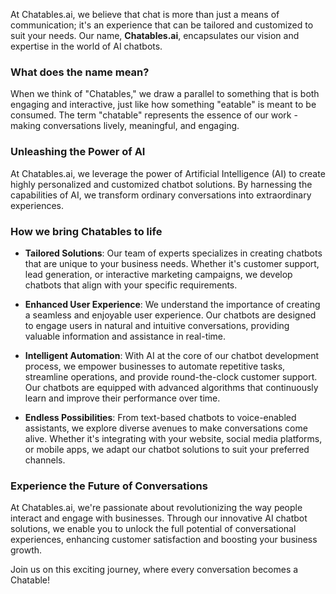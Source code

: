 At Chatables.ai, we believe that chat is more than just a means of communication; it's an experience that can be tailored and customized to suit your needs. Our name, **Chatables.ai**, encapsulates our vision and expertise in the world of AI chatbots.

### What does the name mean?

When we think of "Chatables," we draw a parallel to something that is both engaging and interactive, just like how something "eatable" is meant to be consumed. The term "chatable" represents the essence of our work - making conversations lively, meaningful, and engaging.

### Unleashing the Power of AI

At Chatables.ai, we leverage the power of Artificial Intelligence (AI) to create highly personalized and customized chatbot solutions. By harnessing the capabilities of AI, we transform ordinary conversations into extraordinary experiences.

### How we bring Chatables to life

- **Tailored Solutions**: Our team of experts specializes in creating chatbots that are unique to your business needs. Whether it's customer support, lead generation, or interactive marketing campaigns, we develop chatbots that align with your specific requirements.

- **Enhanced User Experience**: We understand the importance of creating a seamless and enjoyable user experience. Our chatbots are designed to engage users in natural and intuitive conversations, providing valuable information and assistance in real-time.

- **Intelligent Automation**: With AI at the core of our chatbot development process, we empower businesses to automate repetitive tasks, streamline operations, and provide round-the-clock customer support. Our chatbots are equipped with advanced algorithms that continuously learn and improve their performance over time.

- **Endless Possibilities**: From text-based chatbots to voice-enabled assistants, we explore diverse avenues to make conversations come alive. Whether it's integrating with your website, social media platforms, or mobile apps, we adapt our chatbot solutions to suit your preferred channels.

### Experience the Future of Conversations

At Chatables.ai, we're passionate about revolutionizing the way people interact and engage with businesses. Through our innovative AI chatbot solutions, we enable you to unlock the full potential of conversational experiences, enhancing customer satisfaction and boosting your business growth.

Join us on this exciting journey, where every conversation becomes a Chatable!
